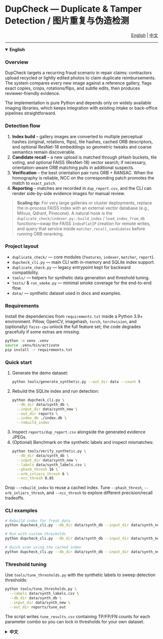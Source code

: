 # DupCheck — Duplicate & Tamper Detection / 图片重复与伪造检测

<div align="right">
  <a href="#english">English</a> | <a href="#中文">中文</a>
</div>

---

<details open>
<summary id="english"><strong>English</strong></summary>

### Overview
DupCheck targets a recurring fraud scenario in repair claims: contractors upload recycled or lightly edited photos to claim duplicate reimbursements. The system compares every new image against a reference gallery, flags exact copies, crops, rotations/flips, and subtle edits, then produces reviewer-friendly evidence.

The implementation is pure Python and depends only on widely available imaging libraries, which keeps integration with existing intake or back-office pipelines straightforward.

### Detection flow
1. **Index build** – gallery images are converted to multiple perceptual hashes (original, rotations, flips), tile hashes, cached ORB descriptors, and optional ResNet-18 embeddings so geometric tweaks and coarse semantics remain discoverable.
2. **Candidate recall** – a new upload is matched through pHash buckets, tile voting, and optional FAISS (ResNet-18) vector search; if necessary, orientation-aware ORB matching pulls in additional suspects.
3. **Verification** – the best orientation pair runs ORB + RANSAC. When the homography is reliable, NCC on the corresponding patch promotes the match to `exact_patch`.
4. **Reporting** – matches are recorded in `dup_report.csv`, and the CLI can render side-by-side evidence images for manual review.

> **Scaling tip:** For very large galleries or cluster deployments, replace the in-process FAISS index with an external vector database (e.g., Milvus, Qdrant, Pinecone). A natural hook is the `duplicate_check/indexer.py::build_index` / `load_index_from_db` functions—swap the FAISS `IndexFlatIP` creation for remote writes, and query that service inside `matcher.recall_candidates` before running ORB reranking.

### Project layout
- `duplicate_check/` — core modules (`features`, `indexer`, `matcher`, `report`).
- `dupcheck_cli.py` — main CLI with in-memory and SQLite index support.
- `duplicate_check.py` — legacy entrypoint kept for backward compatibility.
- `tools/` — helpers for synthetic data generation and threshold tuning.
- `tests/` & `run_smoke.py` — minimal smoke coverage for the end-to-end flow.
- `data/` — synthetic dataset used in docs and examples.

### Requirements
Install the dependencies from `requirements.txt` inside a Python 3.9+ environment. Pillow, OpenCV, imagehash, `torch`, `torchvision`, and (optionally) `faiss-cpu` unlock the full feature set; the code degrades gracefully if some extras are missing.

```bash
python -m venv .venv
source .venv/bin/activate
pip install -r requirements.txt
```

### Quick start
1. Generate the demo dataset:
   ```bash
   python tools/generate_synthetic.py --out_dir data --count 5
   ```
2. Rebuild the SQLite index and run detection:
   ```bash
   python dupcheck_cli.py \
     --db_dir data/synth_db \
     --input_dir data/synth_new \
     --out_dir reports \
     --index_db ./index.db \
     --rebuild_index
   ```
3. Inspect `reports/dup_report.csv` alongside the generated evidence JPEGs.
4. (Optional) Benchmark on the synthetic labels and inspect mismatches:
   ```bash
   python tools/verify_synthetic.py \
     --db_dir data/synth_db \
     --input_dir data/synth_new \
     --labels data/synth_labels.csv \
     --phash_thresh 16 \
     --orb_inliers_thresh 6 \
     --ncc_thresh 0.85
   ```

Drop `--rebuild_index` to reuse a cached index. Tune `--phash_thresh`, `--orb_inliers_thresh`, and `--ncc_thresh` to explore different precision/recall tradeoffs.

### CLI examples
```bash
# Rebuild index for fresh data
python dupcheck_cli.py --db_dir data/synth_db --input_dir data/synth_new --out_dir reports --index_db ./index.db --rebuild_index

# Run with custom thresholds
python dupcheck_cli.py --db_dir data/synth_db --input_dir data/synth_new --out_dir reports --phash_thresh 12 --orb_inliers_thresh 30 --ncc_thresh 0.94

# Quick scan using the cached index
python dupcheck_cli.py --db_dir data/synth_db --input_dir data/synth_new --out_dir reports --index_db ./index.db
```

### Threshold tuning
Use `tools/tune_thresholds.py` with the synthetic labels to sweep detection thresholds:

```bash
python tools/tune_thresholds.py \
  --labels data/synth_labels.csv \
  --db_dir data/synth_db \
  --input_dir data/synth_new \
  --out_dir reports/tune_out
```

The script writes `tune_results.csv` containing TP/FP/FN counts for each parameter combo so you can lock in thresholds for your own dataset.

</details>

<details>
<summary id="中文"><strong>中文</strong></summary>

### 项目简介
DupCheck 面向理赔审核中的骗赔手段：外包维修人员重复提交或轻度篡改旧照片。系统会把新上传图片与历史图库逐一比对，识别完全重复、局部重复、旋转翻转和轻度改动的图像，并输出便于人工复核的证据。

项目仅依赖常见 Python 图像库，可直接集成到现有的上传或后台审核流程。

### 检测流程
1. **构建索引**：对图库图片计算多姿态 pHash（原图、旋转、翻转）、块哈希，并缓存 ORB 关键点，确保几何变换仍能被召回。
2. **召回候选**：新图片通过 pHash/块哈希匹配，如有需要再结合多姿态 ORB 匹配，将旋转、翻转的嫌疑图也纳入候选集。
3. **精排验证**：对最佳姿态组合执行 ORB + RANSAC，若单应关系稳定，则在相应区域做 NCC 判断是否为 `exact_patch`。
4. **结果输出**：检测结果写入 `dup_report.csv`，命令行可生成对照证据图，辅助人工审核。

### 目录结构
- `duplicate_check/` —— 核心模块（`features`、`indexer`、`matcher`、`report`）。
- `dupcheck_cli.py` —— 主命令行工具，支持内存或 SQLite 索引。
- `duplicate_check.py` —— 保留的兼容性入口脚本。
- `tools/` —— 合成数据生成、阈值调参等辅助脚本。
- `tests/` 与 `run_smoke.py` —— 端到端冒烟验证。
- `data/` —— 文档示例所用的合成数据集。

### 环境依赖
建议在 Python 3.9+ 中创建虚拟环境，并安装 `requirements.txt` 列出的依赖。缺少 Pillow、OpenCV、imagehash 时会自动降级，但完整功能需要这些包。

```bash
python -m venv .venv
source .venv/bin/activate
pip install -r requirements.txt
```

### 快速体验
1. 生成示例数据集：
   ```bash
   python tools/generate_synthetic.py --out_dir data --count 5
   ```
2. 重建 SQLite 索引并运行检测：
   ```bash
   python dupcheck_cli.py \
     --db_dir data/synth_db \
     --input_dir data/synth_new \
     --out_dir reports \
     --index_db ./index.db \
     --rebuild_index
   ```
3. 查看 `reports/dup_report.csv` 及生成的证据图片。

如需复用已有索引，可省略 `--rebuild_index`。可通过 `--phash_thresh`、`--orb_inliers_thresh`、`--ncc_thresh` 调整查准率与召回率之间的权衡。

### 常用命令
```bash
# 重建索引
python dupcheck_cli.py --db_dir data/synth_db --input_dir data/synth_new --out_dir reports --index_db ./index.db --rebuild_index

# 自定义阈值运行
python dupcheck_cli.py --db_dir data/synth_db --input_dir data/synth_new --out_dir reports --phash_thresh 12 --orb_inliers_thresh 30 --ncc_thresh 0.94

# 使用已有索引快速扫描
python dupcheck_cli.py --db_dir data/synth_db --input_dir data/synth_new --out_dir reports --index_db ./index.db
```

### 阈值调参
使用 `tools/tune_thresholds.py` 对阈值组合进行网格搜索：

```bash
python tools/tune_thresholds.py \
  --labels data/synth_labels.csv \
  --db_dir data/synth_db \
  --input_dir data/synth_new \
  --out_dir reports/tune_out
```

脚本会输出 `tune_results.csv`，包含每组参数的 TP/FP/FN 统计，可据此锁定适合业务数据的阈值。

</details>
